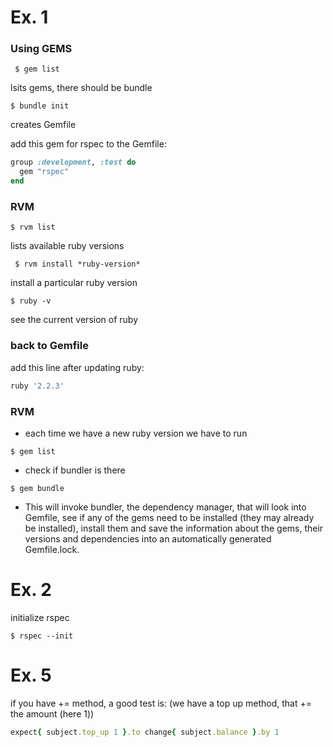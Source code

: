 # Ex. 1

### Using GEMS
```shell
 $ gem list
 ```
 lsits gems, there should be bundle
 ```shell
 $ bundle init
 ```
creates Gemfile

add this gem for rspec to the Gemfile:

```ruby
group :development, :test do
  gem "rspec"
end
```

### RVM
  ```shell
 $ rvm list
 ```
 lists available ruby versions
 ```shell
  $ rvm install *ruby-version*
  ```
  install a particular ruby version  
  ```shell
 $ ruby -v
 ```
 see the current version of ruby

### back to Gemfile
add this line after updating ruby:
```ruby
ruby '2.2.3'
```
### RVM
* each time we have a new ruby version we have to run
```shell
$ gem list
```
* check if bundler is there
```shell
$ gem bundle
```
* This will invoke bundler, the dependency manager, that will look into Gemfile, see if any of the gems need to be installed (they may already be installed), install them and save the information about the gems, their versions and dependencies into an automatically generated Gemfile.lock.


# Ex. 2

initialize rspec

```shell
$ rspec --init
```

# Ex. 5

if you have += method, a good test is:
(we have a top up method, that += the amount (here 1))
```ruby
expect{ subject.top_up 1 }.to change{ subject.balance }.by 1
```
